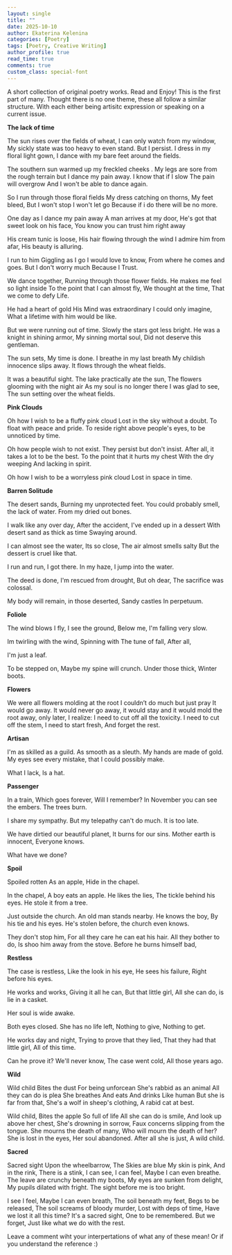 ```yaml
---
layout: single
title: ""
date: 2025-10-10
author: Ekaterina Kelenina
categories: [Poetry]
tags: [Poetry, Creative Writing]
author_profile: true
read_time: true
comments: true
custom_class: special-font
---
```


A short collection of original poetry works. Read and Enjoy! This is the first part of many. Thought there is no one theme, these all follow a similar structure. With each either being artisitc expression or speaking on a current issue.



**The lack of time**

The sun rises over the fields of wheat,
I can only watch from my window, 
My sickly state was too heavy to even stand.
But I persist.
I dress in my floral light gown,
I dance with my bare feet around the fields.

The southern sun warmed up my freckled cheeks .
 My legs are sore from the rough terrain but I dance my pain away.
I know that if I slow
The pain will overgrow
And I won't be able to dance again.

So I run through those floral fields
My dress catching on thorns, My feet bleed,
But I won't stop I won't let go
Because if i do there will be no more.


One day as I dance my pain away
A man arrives at my door,
He's got that sweet look on his face,
You know you can trust him right away

His cream tunic is loose,
His hair flowing through the wind
I admire him from afar,
His beauty is alluring.

I run to him
Giggling as I go
I would love to know,
From where he comes and goes.
But I don't worry much 
Because I Trust.

We dance together,
Running through those flower fields.
He makes me feel so light inside
To the point that I can almost fly,
We thought at the time,
That we come to defy Life.

He had a heart of gold
His Mind was extraordinary
I could only imagine,
What a lifetime with him would be like.


But we were running out of time.
Slowly the stars got less bright.
He was a knight in shining armor,
My sinning mortal soul,
Did not deserve this gentleman.


The sun sets,
 My time is done.
I breathe in my last breath
My childish innocence slips away.
It flows through the wheat fields.

It was a beautiful sight.
The lake practically ate the sun,
The flowers glooming with the night air
As my soul is no longer there
I was glad to see,
The sun setting over the wheat fields.





**Pink Clouds**

Oh how I wish to be a fluffy pink cloud
Lost in the sky without a doubt.
To float with peace and pride.
To reside right above people's eyes,
to be unnoticed by time.

Oh how people wish to not exist.
They persist but don't insist.
After all, it takes a lot to be the best.
To the point that it hurts my chest
With the dry weeping
And lacking in spirit.

Oh how I wish to be a worryless pink cloud
Lost in space in time.





**Barren Solitude**

The desert sands,
Burning my unprotected feet.
You could probably smell,
the lack of water.
From my dried out bones.

I walk like any over day,
After the accident,
I've ended up in a dessert
With desert sand as thick as time
Swaying around.

I can almost see the water,
Its so close,
The air almost smells salty
But the dessert is cruel like that.

I run and run,
I got there.
In my haze,
I jump into the water.

The deed is done,
I'm rescued from drought,
But oh dear, 
The sacrifice was colossal.

My body will remain,
in those deserted,
Sandy castles
In perpetuum.





**Foliole**

The wind blows
I fly,
I see the ground, 
Below me,
I'm falling very slow.

Im twirling with the wind,
Spinning with
The tune of fall,
After all,

I'm just a leaf.

To be stepped on,
Maybe my spine will crunch.
Under those thick,
Winter boots.





**Flowers**

We were all flowers 
molding at the root
 I couldn’t do much but just pray
 It would go away. 
  It would never go away,
  it would stay and it would
  mold the root away,
 only later, I realize:
  I need to cut off all the toxicity.
  I need to cut off the stem,
  I need to start fresh,
And forget the rest.





**Artisan**

I'm as skilled as a guild.
As smooth as a sleuth.
My hands are made of gold.
My eyes see every mistake,
that I could possibly make.

What I lack,
Is a hat.





**Passenger**

In a train,
Which goes forever,
Will I remember?
In November you can see the embers.
The trees burn.

I share my sympathy.
But my telepathy can't do much.
It is too late.

We have dirtied our beautiful planet,
It burns for our sins.
Mother earth is innocent,
Everyone knows.

What have we done?





**Spoil**

Spoiled rotten
As an apple,
Hide in the chapel.

In the chapel,
A boy eats an apple.
He likes the lies,
The tickle behind his eyes.
He stole it from a tree.

Just outside the church.
An old man stands nearby.
He knows the boy,
By his tie and his eyes.
He's stolen before, 
the church even knows.

They don't stop him,
For all they care he can eat his hair.
All they bother to do,
Is shoo him away from the stove.
Before he burns himself bad,





**Restless**

The case is restless,
Like the look in his eye,
He sees his failure,
Right before his eyes.

He works and works,
Giving it all he can,
But that little girl,
All she can do,
is lie in a casket.

Her soul is wide awake.

Both eyes closed.
She has no life left,
Nothing to give,
Nothing to get.

He works day and night,
Trying to prove that they lied,
That they had that little girl,
All of this time.

Can he prove it?
We'll never know,
The case went cold,
All those years ago.





**Wild**

Wild child
Bites the dust
For being unforcean
She's rabbid as an animal
All they can do is plea
She breathes 
And eats
And drinks
Like human
But she is far from that,
She's a wolf in sheep's clothing,
A rabid cat at best.

Wild child,
Bites the apple
So full of life
All she can do is smile,
And look up above her chest,
She's drowning in sorrow,
Faux concerns slipping from the tongue.
She mourns the death of many,
Who will mourn the death of her?
She is lost in the eyes,
Her soul abandoned.
After all she is just,
A wild child.





**Sacred**

Sacred sight
Upon the wheelbarrow,
The Skies are blue
My skin is pink,
And in the rink,
There is a stink,
I can see, 
I can feel,
Maybe I can even breathe.
The leave are crunchy beneath my boots,
My eyes are sunken from delight,
My pupils dilated with fright.
The sight before me is too bright.

I see I feel,
Maybe I can even breath,
The soil beneath my feet,
Begs to be released,
The soil screams of bloody murder,
Lost with deps of time,
Have we lost it all this time?
It's a sacred sight,
One to be remembered.
But we forget,
Just like what we do with the rest.




Leave a comment wiht your interpertations of what any of these mean! Or if you understand the reference :)
